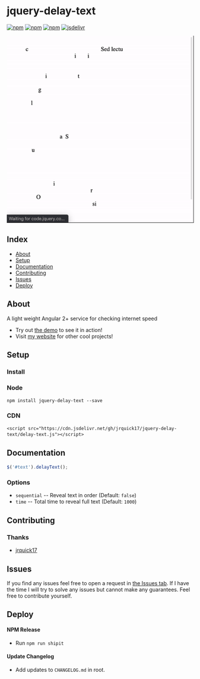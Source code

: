 # jquery-delay-text #

[![npm](https://img.shields.io/npm/l/jquery-delay-text.svg)](https://www.npmjs.com/package/jquery-delay-text/)
[![npm](https://img.shields.io/npm/dt/jquery-delay-text.svg)](https://www.npmjs.com/package/jquery-delay-text)
[![npm](https://img.shields.io/npm/dm/jquery-delay-text.svg)](https://www.npmjs.com/package/jquery-delay-text)
[![jsdelivr](https://data.jsdelivr.com/v1/package/gh/jrquick17/jquery-delay-text/badge)](https://www.jsdelivr.com/package/gh/jrquick17/jquery-delay-text)

![](example.gif)

## Index ##

* [About](#about)
* [Setup](#setup)
* [Documentation](#documentation)
* [Contributing](#contributing)
* [Issues](#issues)
* [Deploy](#deploy)

## About ## 

A light weight Angular 2+ service for checking internet speed  

* Try out [the demo](https://jquery-delay-text.jrquick.com) to see it in action!
* Visit [my website](https://jrquick.com) for other cool projects!

## Setup ##

### Install ###

### Node ###

```
npm install jquery-delay-text --save
```

### CDN ###

```
<script src="https://cdn.jsdelivr.net/gh/jrquick17/jquery-delay-text/delay-text.js"></script>
```

## Documentation ##

```javascript
$('#text').delayText();
```

### Options ###

* `sequential` -- Reveal text in order (Default: `false`)
* `time` -- Total time to reveal full text (Default: `1000`)

## Contributing ##

### Thanks ###

* [jrquick17](https://github.com/jrquick17)

## Issues ##

If you find any issues feel free to open a request in [the Issues tab](https://github.com/jrquick17/jquery-delay-text/issues). If I have the time I will try to solve any issues but cannot make any guarantees. Feel free to contribute yourself.

## Deploy ##

#### NPM Release ####

* Run `npm run shipit`

#### Update Changelog ####

* Add updates to `CHANGELOG.md` in root.
